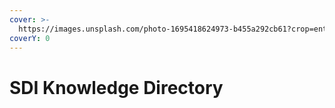 ```yaml
---
cover: >-
  https://images.unsplash.com/photo-1695418624973-b455a292cb61?crop=entropy&cs=srgb&fm=jpg&ixid=M3wxOTcwMjR8MHwxfHJhbmRvbXx8fHx8fHx8fDE2OTY3NDUzNjR8&ixlib=rb-4.0.3&q=85
coverY: 0
---
```


# SDI Knowledge Directory

